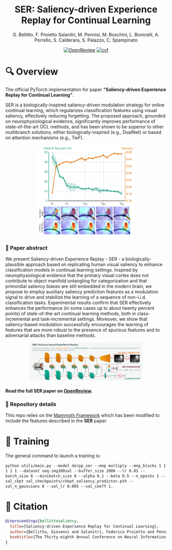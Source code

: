 <div align="center">    
 
# SER: Saliency-driven Experience Replay for Continual Learning
G. Bellitto, F. Proietto Salanitri, M. Pennisi, M. Boschini, L. Bonicelli, A. Porrello, S. Calderara, S. Palazzo, C. Spampinato


[![OpenReview](https://img.shields.io/badge/OpenReview-_-darkred?style=flat-square&logo=openreview)](https://openreview.net/forum?id=8KkBxzn0km)
[![cvf](https://img.shields.io/badge/NeurIPS_2024-_-darkgreen?style=flat-square)](https://)



</div>

# 🔍 Overview

The official PyTorch implementation for paper __"Saliency-driven Experience Replay for Continual Learning"__. 

SER is a biologically-inspired saliency-driven modulation strategy for online continual learning, which regularizes classification features using visual saliency, effectively reducing forgetting.
The proposed approach, grounded on neurophysiological evidence, significantly improves performance of state-of-the-art OCL methods, and has been shown to be superior to other multibranch solutions, either biologically-inspired (e.g., DualNet) or based on attention mechanisms (e.g., TwF).

<div align="center">
 <img  title="accuracy similarity" alt="Similarity" src="./imgs/accuracy_similarity.png" style="width: 60%;"/>
</div>

### 📄 Paper abstract

We present Saliency-driven Experience Replay - SER - a biologically-plausible approach based on replicating human visual saliency to enhance classification models in continual learning settings. Inspired by neurophysiological evidence that the primary visual cortex does not contribute to object manifold untangling for categorization and that primordial saliency biases are still embedded in the modern brain, we propose to employ auxiliary saliency prediction features as a modulation signal to drive and stabilize the learning of a sequence of non-i.i.d. classification tasks. Experimental results confirm that SER effectively enhances the performance (in some cases up to about twenty percent points) of state-of-the-art continual learning methods, both in class-incremental and task-incremental settings. Moreover, we show that saliency-based modulation successfully encourages the learning of features that are more robust to the presence of spurious features and to adversarial attacks than baseline methods.

<div align="center">
  <img src="./imgs/SER_architecture.png" style="max-width: 70%"/>
</div>

#### Read the full SER paper on [OpenReview](https://openreview.net/forum?id=8KkBxzn0km).


### 📂 Repository details

This repo relies on the [Mammoth Framework](https://github.com/aimagelab/mammoth) which has been modified to include the features described in the **SER** paper. 

# 💪 Training

The general command to launch a training is:

```shell
python utils/main.py --model derpp_ser --mnp multiply --mnp_blocks 1 1 1 1 1 --dataset seq-img100sal --buffer_size 2000 --lr 0.01 --batch_size 8 --minibatch_size 8 --alpha 0.1 --beta 0.5 --n_epochs 1 --sal_ckpt sal_checkpoints/chkpt_saliency_predictor.pth --sal_n_gaussians 0 --sal_lr 0.005 --sal_coeff 1.
```

# 📜 Citation

```bibtex
@inproceedings{bellittosaliency,
  title={Saliency-driven Experience Replay for Continual Learning},
  author={Bellitto, Giovanni and Salanitri, Federica Proietto and Pennisi, Matteo and Boschini, Matteo and Bonicelli, Lorenzo and Porrello, Angelo and Calderara, Simone and Palazzo, Simone and Spampinato, Concetto},
  booktitle={The Thirty-eighth Annual Conference on Neural Information Processing Systems}
}
```
